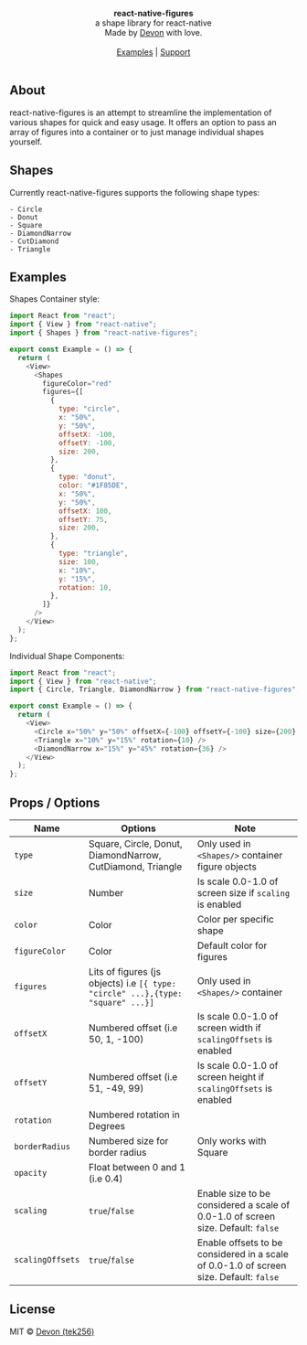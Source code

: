 <div id="header">
    <p align="center">
      <b>react-native-figures</b><br>
  	  <span font-size="16px">a shape library for react-native</span><br>
      <span font-size="12px">Made by <a href="http://tek256.com">Devon</a> with love.</span><br><br>
      <span><a href="#examples">Examples</a> | <a href="https://github.com/sponsors/tek256">Support</a></span><br><br>
    </p>
</div>

## About

react-native-figures is an attempt to streamline the implementation of various shapes for quick and easy usage. It offers an option to pass an array of figures into a container or to just manage individual shapes yourself.

## Shapes
Currently react-native-figures supports the following shape types:
```
- Circle 
- Donut
- Square
- DiamondNarrow
- CutDiamond
- Triangle
```

## Examples

Shapes Container style:

```js
import React from "react";
import { View } from "react-native";
import { Shapes } from "react-native-figures";

export const Example = () => {
  return (
    <View>
      <Shapes
        figureColor="red"
        figures={[
          {
            type: "circle",
            x: "50%",
            y: "50%",
            offsetX: -100,
            offsetY: -100,
            size: 200,
          },
          {
            type: "donut",
            color: "#1F85DE",
            x: "50%",
            y: "50%",
            offsetX: 100,
            offsetY: 75,
            size: 200,
          },
          {
            type: "triangle",
            size: 100,
            x: "10%",
            y: "15%",
            rotation: 10,
          },
        ]}
      />
    </View>
  );
};
```

Individual Shape Components:

```js
import React from "react";
import { View } from "react-native";
import { Circle, Triangle, DiamondNarrow } from "react-native-figures";

export const Example = () => {
  return (
    <View>
      <Circle x="50%" y="50%" offsetX={-100} offsetY={-100} size={200} />
      <Triangle x="10%" y="15%" rotation={10} />
      <DiamondNarrow x="15%" y="45%" rotation={36} />
    </View>
  );
};
```

## Props / Options

| Name | Options | Note | 
| ---- | ------- | ---- |
| `type` | Square, Circle, Donut, DiamondNarrow, CutDiamond, Triangle | Only used in `<Shapes/>` container figure objects |
| `size` | Number | Is scale 0.0-1.0 of screen size if `scaling` is enabled |
| `color` | Color | Color per specific shape |
| `figureColor` | Color | Default color for figures |
| `figures` | Lits of figures (js objects) i.e `[{ type: "circle" ...},{type: "square" ...}]` | Only used in `<Shapes/>` container |
| `offsetX` | Numbered offset (i.e 50, 1, -100) | Is scale 0.0-1.0 of screen width if `scalingOffsets` is enabled |
| `offsetY` | Numbered offset (i.e 51, -49, 99) | Is scale 0.0-1.0 of screen height if `scalingOffsets` is enabled |
| `rotation` | Numbered rotation in Degrees | |
| `borderRadius` | Numbered size for border radius | Only works with Square |
| `opacity` | Float between 0 and 1 (i.e 0.4) | |
| `scaling` | `true`/`false` | Enable size to be considered a scale of 0.0-1.0 of screen size. Default: `false` |
| `scalingOffsets` | `true`/`false` | Enable offsets to be considered in a scale of 0.0-1.0 of screen size. Default: `false` | 

## License
MIT © [Devon (tek256)](https://github.com/tek256/react-native-figures/blob/main/LICENSE)
